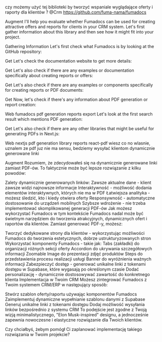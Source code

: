 czy możemy użyć tej biblioteki by tworzyć wspaniale wyglądające oferty i raporty dla klientów  ? @Crm  https://github.com/fuma-nama/fumadocs 

Augment
I'll help you evaluate whether Fumadocs can be used for creating attractive offers and reports for clients in your CRM system. Let's first gather information about this library and then see how it might fit into your project.

Gathering Information
Let's first check what Fumadocs is by looking at the GitHub repository:

Get
Let's check the documentation website to get more details:

Get
Let's also check if there are any examples or documentation specifically about creating reports or offers:

Get
Let's also check if there are any examples or components specifically for creating reports or PDF documents:

Get
Now, let's check if there's any information about PDF generation or report creation:

Web
fumadocs pdf generation reports export
Let's look at the first search result which mentions PDF generation:

Get
Let's also check if there are any other libraries that might be useful for generating PDFs in Next.js:

Web
nextjs pdf generation library reports react-pdf
wiesz co no wlasnie, uznalem ze pdf juz nie ma sensu, bedziemy wysyłać klientom dynamicznie generowane linki 

Augment
Rozumiem, że zdecydowałeś się na dynamicznie generowane linki zamiast PDF-ów. To faktycznie może być lepsze rozwiązanie z kilku powodów:

Zalety dynamicznie generowanych linków:
Zawsze aktualne dane - klient zawsze widzi najnowsze informacje
Interaktywność - możliwość dodania elementów interaktywnych, których nie ma w PDF
Łatwiejsza analityka - możesz śledzić, kto i kiedy otwiera oferty
Responsywność - automatyczne dostosowanie do urządzeń mobilnych
Szybsze wdrożenie - nie trzeba implementować skomplikowanej generacji PDF-ów
Jak możesz wykorzystać Fumadocs w tym kontekście
Fumadocs nadal może być świetnym narzędziem do tworzenia atrakcyjnych, dynamicznych ofert i raportów dla klientów. Zamiast generować PDF-y, możesz:

Tworzyć dedykowane strony dla klientów - wykorzystując możliwości Fumadocs do tworzenia estetycznych, dobrze ustrukturyzowanych stron
Wykorzystać komponenty Fumadocs - takie jak:
Tabs (zakładki) do organizacji różnych sekcji oferty
Accordion do ukrywania szczegółowych informacji
Zoomable Image do prezentacji zdjęć produktów
Steps do przedstawienia procesu realizacji usługi
Banner do wyróżnienia ważnych informacji
Zabezpieczyć dostęp - generować unikalne linki z tokenami dostępu w Supabase, które wygasają po określonym czasie
Dodać personalizację - dynamicznie dostosowywać zawartość do konkretnego klienta
Implementacja w Twoim CRM
Możesz zintegrować Fumadocs z Twoim systemem CRM/ERP w następujący sposób:

Stwórz szablon oferty/raportu używając komponentów Fumadocs
Zaimplementuj dynamiczne wypełnianie szablonu danymi z Supabase
Generuj unikalne linki z tokenami dostępu
Dodaj możliwość wysyłania linków bezpośrednio z systemu CRM
To podejście jest zgodne z Twoją wizją minimalistycznego, "Elon Musk-inspired" designu, a jednocześnie zapewnia nowoczesne i elastyczne rozwiązanie dla Twoich klientów.

Czy chciałbyś, żebym pomógł Ci zaplanować implementację takiego rozwiązania w Twoim projekcie?

